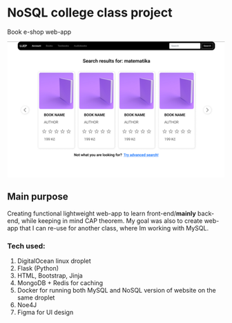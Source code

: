 # NoSQL college class project

Book e-shop web-app

![alt text](bookstore_preview.png)

## Main purpose

Creating functional lightweight web-app to learn front-end/**mainly** back-end, while keeping in mind CAP theorem. My goal was also to create web-app that I can re-use for another class, where Im working with MySQL.

### Tech used:
1) DigitalOcean linux droplet
2) Flask (Python)
3) HTML, Bootstrap, Jinja
4) MongoDB + Redis for caching
5) Docker for running both MySQL and NoSQL version of website on the same droplet
6) Noe4J
7) Figma for UI design

